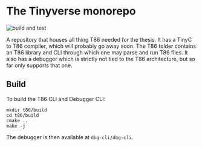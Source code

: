 # The Tinyverse monorepo
![build and test](https://github.com/gregofi/thesis-monorepo/actions/workflows/build-action.yaml/badge.svg)

A repository that houses all thing T86 needed for the thesis.
It has a TinyC to T86 compiler, which will probably go away soon.
The T86 folder contains an T86 library and CLI through which one
may parse and run T86 files. It also has a debugger which is strictly
not tied to the T86 architecture, but so far only supports that one.

## Build
To build the T86 CLI and Debugger CLI:
```
mkdir t86/build
cd t86/build
cmake ..
make -j
```
The debugger is then available at `dbg-cli/dbg-cli`.
